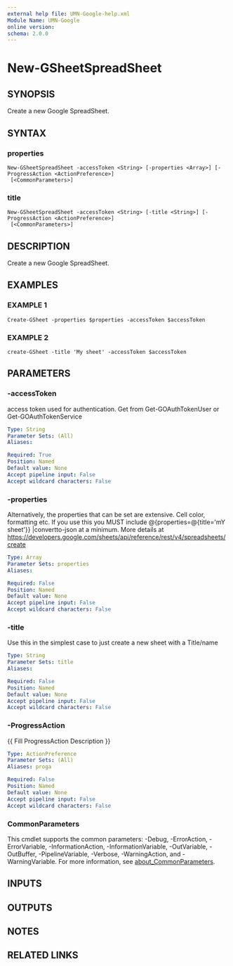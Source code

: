```yaml
---
external help file: UMN-Google-help.xml
Module Name: UMN-Google
online version:
schema: 2.0.0
---
```


# New-GSheetSpreadSheet

## SYNOPSIS
Create a new Google SpreadSheet.

## SYNTAX

### properties
```
New-GSheetSpreadSheet -accessToken <String> [-properties <Array>] [-ProgressAction <ActionPreference>]
 [<CommonParameters>]
```

### title
```
New-GSheetSpreadSheet -accessToken <String> [-title <String>] [-ProgressAction <ActionPreference>]
 [<CommonParameters>]
```

## DESCRIPTION
Create a new Google SpreadSheet.

## EXAMPLES

### EXAMPLE 1
```
Create-GSheet -properties $properties -accessToken $accessToken
```

### EXAMPLE 2
```
create-GSheet -title 'My sheet' -accessToken $accessToken
```

## PARAMETERS

### -accessToken
access token used for authentication. 
Get from Get-GOAuthTokenUser or Get-GOAuthTokenService

```yaml
Type: String
Parameter Sets: (All)
Aliases:

Required: True
Position: Named
Default value: None
Accept pipeline input: False
Accept wildcard characters: False
```

### -properties
Alternatively, the properties that can be set are extensive.
Cell color, formatting etc. 
If you use this you MUST include @{properties=@{title='mY sheet'}} |convertto-json
at a minimum. 
More details at https://developers.google.com/sheets/api/reference/rest/v4/spreadsheets/create

```yaml
Type: Array
Parameter Sets: properties
Aliases:

Required: False
Position: Named
Default value: None
Accept pipeline input: False
Accept wildcard characters: False
```

### -title
Use this in the simplest case to just create a new sheet with a Title/name

```yaml
Type: String
Parameter Sets: title
Aliases:

Required: False
Position: Named
Default value: None
Accept pipeline input: False
Accept wildcard characters: False
```

### -ProgressAction
{{ Fill ProgressAction Description }}

```yaml
Type: ActionPreference
Parameter Sets: (All)
Aliases: proga

Required: False
Position: Named
Default value: None
Accept pipeline input: False
Accept wildcard characters: False
```

### CommonParameters
This cmdlet supports the common parameters: -Debug, -ErrorAction, -ErrorVariable, -InformationAction, -InformationVariable, -OutVariable, -OutBuffer, -PipelineVariable, -Verbose, -WarningAction, and -WarningVariable. For more information, see [about_CommonParameters](http://go.microsoft.com/fwlink/?LinkID=113216).

## INPUTS

## OUTPUTS

## NOTES

## RELATED LINKS
